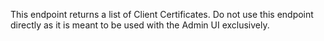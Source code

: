 This endpoint returns a list of Client Certificates. Do not use this
endpoint directly as it is meant to be used with the Admin UI
exclusively.

